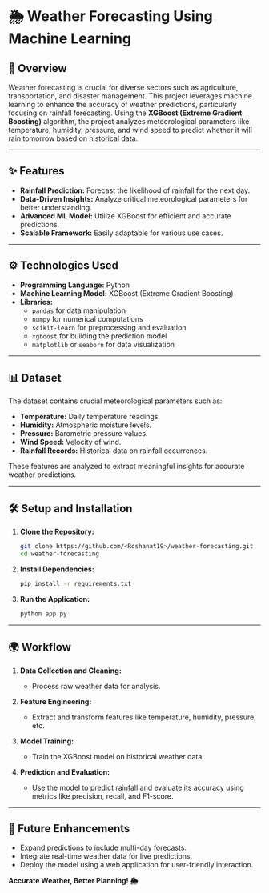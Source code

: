 # 🌦 Weather Forecasting Using Machine Learning  

## 📌 Overview  
Weather forecasting is crucial for diverse sectors such as agriculture, transportation, and disaster management. This project leverages machine learning to enhance the accuracy of weather predictions, particularly focusing on rainfall forecasting. Using the **XGBoost (Extreme Gradient Boosting)** algorithm, the project analyzes meteorological parameters like temperature, humidity, pressure, and wind speed to predict whether it will rain tomorrow based on historical data.  

---

## ✨ Features  
- **Rainfall Prediction:** Forecast the likelihood of rainfall for the next day.  
- **Data-Driven Insights:** Analyze critical meteorological parameters for better understanding.  
- **Advanced ML Model:** Utilize XGBoost for efficient and accurate predictions.  
- **Scalable Framework:** Easily adaptable for various use cases.  

---

## ⚙️ Technologies Used  
- **Programming Language:** Python  
- **Machine Learning Model:** XGBoost (Extreme Gradient Boosting)  
- **Libraries:**  
  - `pandas` for data manipulation  
  - `numpy` for numerical computations  
  - `scikit-learn` for preprocessing and evaluation  
  - `xgboost` for building the prediction model  
  - `matplotlib` or `seaborn` for data visualization  

---

## 📊 Dataset  
The dataset contains crucial meteorological parameters such as:  
- **Temperature:** Daily temperature readings.  
- **Humidity:** Atmospheric moisture levels.  
- **Pressure:** Barometric pressure values.  
- **Wind Speed:** Velocity of wind.  
- **Rainfall Records:** Historical data on rainfall occurrences.  

These features are analyzed to extract meaningful insights for accurate weather predictions.  

---

## 🛠 Setup and Installation  

1. **Clone the Repository:**  
   ```bash  
   git clone https://github.com/<Roshanat19>/weather-forecasting.git  
   cd weather-forecasting  
   ```  

2. **Install Dependencies:**  
   ```bash  
   pip install -r requirements.txt  
   ```  

3. **Run the Application:**  
   ```bash  
   python app.py  
   ```  

---

## 🌍 Workflow  

1. **Data Collection and Cleaning:**  
   - Process raw weather data for analysis.  

2. **Feature Engineering:**  
   - Extract and transform features like temperature, humidity, pressure, etc.  

3. **Model Training:**  
   - Train the XGBoost model on historical weather data.  

4. **Prediction and Evaluation:**  
   - Use the model to predict rainfall and evaluate its accuracy using metrics like precision, recall, and F1-score.  

---

## 🚀 Future Enhancements  
- Expand predictions to include multi-day forecasts.  
- Integrate real-time weather data for live predictions.  
- Deploy the model using a web application for user-friendly interaction.  

**Accurate Weather, Better Planning! 🌦**
